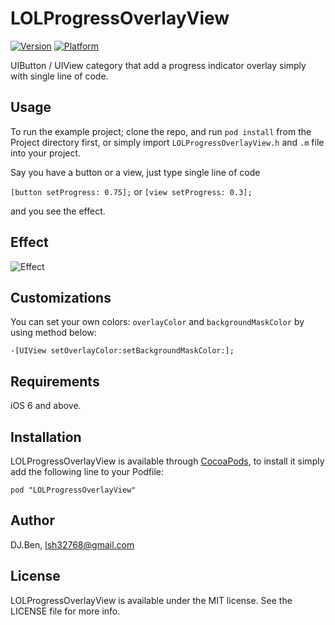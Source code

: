 # LOLProgressOverlayView

[![Version](http://cocoapod-badges.herokuapp.com/v/LOLProgressOverlayView/badge.png)](http://cocoadocs.org/docsets/LOLProgressOverlayView)
[![Platform](http://cocoapod-badges.herokuapp.com/p/LOLProgressOverlayView/badge.png)](http://cocoadocs.org/docsets/LOLProgressOverlayView)

UIButton / UIView category that add a progress indicator overlay simply with single line of code.

## Usage

To run the example project; clone the repo, and run `pod install` from the Project directory first, or simply import `LOLProgressOverlayView.h` and `.m` file into your project.

Say you have a button or a view, just type single line of code

``[button setProgress: 0.75];``
or
``[view setProgress: 0.3];``

and you see the effect.

## Effect
![Effect](https://raw.github.com/DJBen/LOLProgressOverlayView/master/LOLProgressOverlayViewExample.png)

## Customizations

You can set your own colors: `overlayColor` and `backgroundMaskColor` by using method below:

``-[UIView setOverlayColor:setBackgroundMaskColor:];``

## Requirements

iOS 6 and above.

## Installation

LOLProgressOverlayView is available through [CocoaPods](http://cocoapods.org), to install
it simply add the following line to your Podfile:

    pod "LOLProgressOverlayView"

## Author

DJ.Ben, lsh32768@gmail.com

## License

LOLProgressOverlayView is available under the MIT license. See the LICENSE file for more info.

